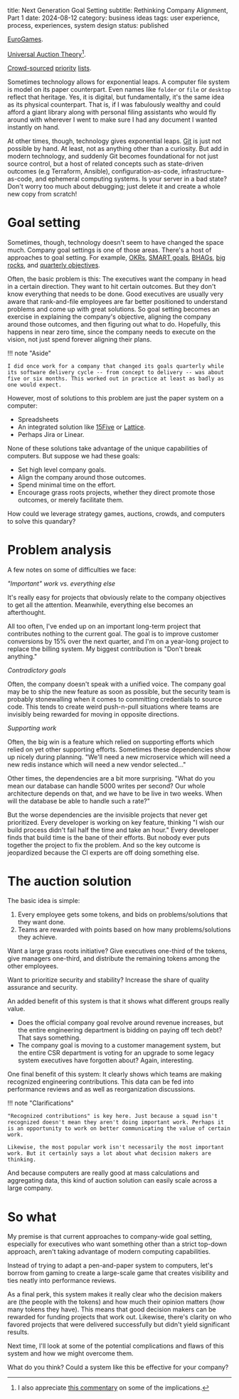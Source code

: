 title: Next Generation Goal Setting
subtitle: Rethinking Company Alignment, Part 1
date: 2024-08-12
category: business ideas
tags: user experience, process, experiences, system design
status: published

[EuroGames](https://boardgamegeek.com/).

[Universal Auction Theory](http://www.skotos.net/articles/TTnT_161.phtml)[^commentary].

[^commentary]: I also appreciate [this commentary](https://boardgamegeek.com/blogpost/99327/every-game-an-auction-game) on some of the implications.

[Crowd-sourced](https://questions.satisfactorygame.com/search?sort=1) [priority](https://www.slido.com/) [lists](https://www.teamblind.com/polls).

Sometimes technology allows for exponential leaps. A computer file system is model on its paper counterpart. Even names like `folder` or `file` or `desktop` reflect that heritage. Yes, it is digital, but fundamentally, it's the same idea as its physical counterpart. That is, if I was fabulously wealthy and could afford a giant library along with personal filing assistants who would fly around with wherever I went to make sure I had any document I wanted instantly on hand.

At other times, though, technology gives exponential leaps. [Git](https://git-scm.com/) is just not possible by hand. At least, not as anything other than a curiosity. But add in modern technology, and suddenly Git becomes foundational for not just source control, but a host of related concepts such as state-driven outcomes (e.g Terraform, Ansible), configuration-as-code, infrastructure-as-code, and ephemeral computing systems. Is your server in a bad state? Don't worry too much about debugging; just delete it and create a whole new copy from scratch!

# Goal setting

Sometimes, though, technology doesn't seem to have changed the space much. Company goal settings is one of those areas. There's a host of approaches to goal setting. For example, [OKRs](https://www.atlassian.com/agile/agile-at-scale/okr), [SMART goals](https://www.ucop.edu/local-human-resources/_files/performance-appraisal/How%20to%20write%20SMART%20Goals%20v2.pdf), [BHAGs](https://www.investopedia.com/terms/b/big-hairy-audacious-goal-bhag.asp), [big rocks](https://theprocesshacker.com/blog/stephen-covey-big-rocks/), and [quarterly objectives](https://lattice.com/library/4-reasons-why-workplaces-should-set-quarterly-goals).

Often, the basic problem is this: The executives want the company in head in a certain direction. They want to hit certain outcomes. But they don't know everything that needs to be done. Good executives are usually very aware that rank-and-file employees are far better positioned to understand problems and come up with great solutions. So goal setting becomes an exercise in explaining the company's objective, aligning the company around those outcomes, and then figuring out what to do. Hopefully, this happens in near zero time, since the company needs to execute on the vision, not just spend forever aligning their plans.

!!! note "Aside"

    I did once work for a company that changed its goals quarterly while its software delivery cycle -- from concept to delivery -- was about five or six months. This worked out in practice at least as badly as one would expect.

However, most of solutions to this problem are just the paper system on a computer:

* Spreadsheets
* An integrated solution like [15Five](https://www.15five.com/products/performance/okrs-and-goals/) or [Lattice](https://lattice.com/goals/okrs).
* Perhaps Jira or Linear.

None of these solutions take advantage of the unique capabilities of computers. But suppose we had these goals:

* Set high level company goals.
* Align the company around those outcomes.
* Spend minimal time on the effort.
* Encourage grass roots projects, whether they direct promote those outcomes, or merely facilitate them.

How could we leverage strategy games, auctions, crowds, and computers to solve this quandary?

# Problem analysis

A few notes on some of difficulties we face:

_"Important" work vs. everything else_

It's really easy for projects that obviously relate to the company objectives to get all the attention. Meanwhile, everything else becomes an afterthought.

All too often, I've ended up on an important long-term project that contributes nothing to the current goal. The goal is to improve customer conversions by 15% over the next quarter, and I'm on a year-long project to replace the billing system. My biggest contribution is "Don't break anything."

_Contradictory goals_

Often, the company doesn't speak with a unified voice. The company goal may be to ship the new feature as soon as possible, but the security team is probably stonewalling when it comes to committing credentials to source code. This tends to create weird push-n-pull situations where teams are invisibly being rewarded for moving in opposite directions.

_Supporting work_

Often, the big win is a feature which relied on supporting efforts which relied on yet other supporting efforts. Sometimes these dependencies show up nicely during planning. "We'll need a new microservice which will need a new redis instance which will need a new vendor selected..."

Other times, the dependencies are a bit more surprising. "What do you mean our database can handle 5000 writes per second? Our whole architecture depends on that, and we have to be live in two weeks. When will the database be able to handle such a rate?"

But the worse dependencies are the invisible projects that never get prioritized. Every developer is working on key feature, thinking "I wish our build process didn't fail half the time and take an hour." Every developer finds that build time is the bane of their efforts. But nobody ever puts together the project to fix the problem. And so the key outcome is jeopardized because the CI experts are off doing something else.

# The auction solution

The basic idea is simple:

1. Every employee gets some tokens, and bids on problems/solutions that they want done.
2. Teams are rewarded with points based on how many problems/solutions they achieve.

Want a large grass roots initiative? Give executives one-third of the tokens, give managers one-third, and distribute the remaining tokens among the other employees.

Want to prioritize security and stability? Increase the share of quality assurance and security.

An added benefit of this system is that it shows what different groups really value.

* Does the official company goal revolve around revenue increases, but the entire engineering department is bidding on paying off tech debt? That says something.
* The company goal is moving to a customer management system, but the entire CSR department is voting for an upgrade to some legacy system executives have forgotten about? Again, interesting.

One final benefit of this system: It clearly shows which teams are making recognized engineering contributions. This data can be fed into performance reviews and as well as reorganization discussions.

!!! note "Clarifications"

    "Recognized contributions" is key here. Just because a squad isn't recognized doesn't mean they aren't doing important work. Perhaps it is an opportunity to work on better communicating the value of certain work.

    Likewise, the most popular work isn't necessarily the most important work. But it certainly says a lot about what decision makers are thinking.

And because computers are really good at mass calculations and aggregating data, this kind of auction solution can easily scale across a large company.

# So what

My premise is that current approaches to company-wide goal setting, especially for executives who want something other than a strict top-down approach, aren't taking advantage of modern computing capabilities.

Instead of trying to adapt a pen-and-paper system to computers, let's borrow from gaming to create a large-scale game that creates visibility and ties neatly into performance reviews.

As a final perk, this system makes it really clear who the decision makers are (the people with the tokens) and how much their opinion matters (how many tokens they have). This means that good decision makers can be rewarded for funding projects that work out. Likewise, there's clarity on who favored projects that were delivered successfully but didn't yield significant results.

Next time, I'll look at some of the potential complications and flaws of this system and how we might overcome them.

What do you think? Could a system like this be effective for your company?
